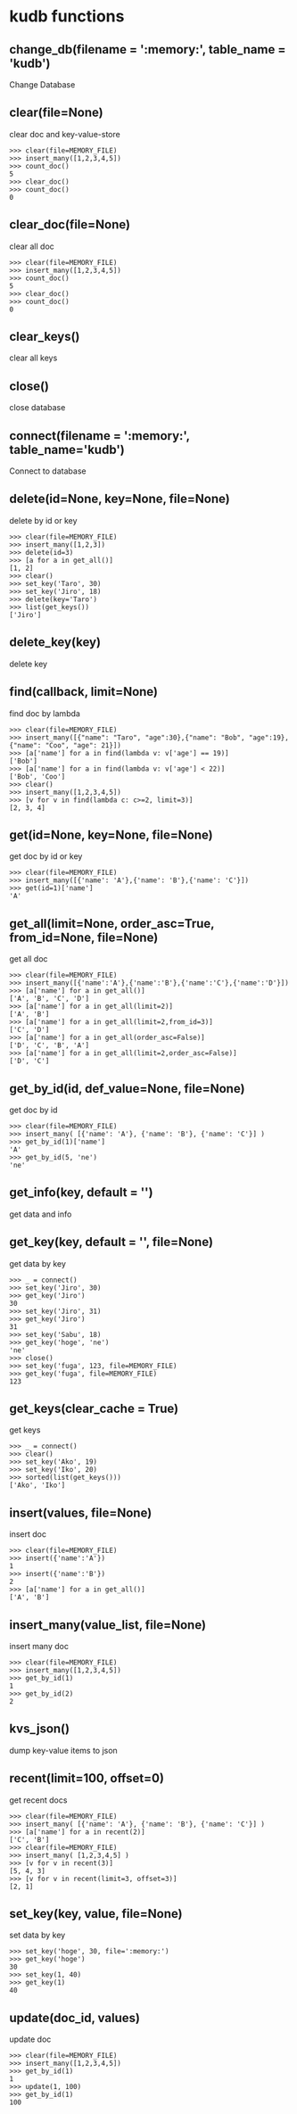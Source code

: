 # kudb functions

## change_db(filename = ':memory:', table_name = 'kudb')

Change Database



## clear(file=None)

clear doc and key-value-store


```
>>> clear(file=MEMORY_FILE)
>>> insert_many([1,2,3,4,5])
>>> count_doc()
5
>>> clear_doc()
>>> count_doc()
0
```



## clear_doc(file=None)

clear all doc


```
>>> clear(file=MEMORY_FILE)
>>> insert_many([1,2,3,4,5])
>>> count_doc()
5
>>> clear_doc()
>>> count_doc()
0
```



## clear_keys()

clear all keys



## close()

close database



## connect(filename = ':memory:', table_name='kudb')

Connect to database



## delete(id=None, key=None, file=None)

delete by id or key

```
>>> clear(file=MEMORY_FILE)
>>> insert_many([1,2,3])
>>> delete(id=3)
>>> [a for a in get_all()]
[1, 2]
>>> clear()
>>> set_key('Taro', 30)
>>> set_key('Jiro', 18)
>>> delete(key='Taro')
>>> list(get_keys())
['Jiro']
```



## delete_key(key)

delete key



## find(callback, limit=None)

find doc by lambda

```
>>> clear(file=MEMORY_FILE)
>>> insert_many([{"name": "Taro", "age":30},{"name": "Bob", "age":19},{"name": "Coo", "age": 21}])
>>> [a['name'] for a in find(lambda v: v['age'] == 19)]
['Bob']
>>> [a['name'] for a in find(lambda v: v['age'] < 22)]
['Bob', 'Coo']
>>> clear()
>>> insert_many([1,2,3,4,5])
>>> [v for v in find(lambda c: c>=2, limit=3)]
[2, 3, 4]
```



## get(id=None, key=None, file=None)

get doc by id or key

```
>>> clear(file=MEMORY_FILE)
>>> insert_many([{'name': 'A'},{'name': 'B'},{'name': 'C'}])
>>> get(id=1)['name']
'A'
```



## get_all(limit=None, order_asc=True, from_id=None, file=None)

get all doc

```
>>> clear(file=MEMORY_FILE)
>>> insert_many([{'name':'A'},{'name':'B'},{'name':'C'},{'name':'D'}])
>>> [a['name'] for a in get_all()]
['A', 'B', 'C', 'D']
>>> [a['name'] for a in get_all(limit=2)]
['A', 'B']
>>> [a['name'] for a in get_all(limit=2,from_id=3)]
['C', 'D']
>>> [a['name'] for a in get_all(order_asc=False)]
['D', 'C', 'B', 'A']
>>> [a['name'] for a in get_all(limit=2,order_asc=False)]
['D', 'C']
```



## get_by_id(id, def_value=None, file=None)

get doc by id

```
>>> clear(file=MEMORY_FILE)
>>> insert_many( [{'name': 'A'}, {'name': 'B'}, {'name': 'C'}] )
>>> get_by_id(1)['name']
'A'
>>> get_by_id(5, 'ne')
'ne'
```



## get_info(key, default = '')

get data and info



## get_key(key, default = '', file=None)

get data by key


```
>>> _ = connect()
>>> set_key('Jiro', 30)
>>> get_key('Jiro')
30
>>> set_key('Jiro', 31)
>>> get_key('Jiro')
31
>>> set_key('Sabu', 18)
>>> get_key('hoge', 'ne')
'ne'
>>> close()
>>> set_key('fuga', 123, file=MEMORY_FILE)
>>> get_key('fuga', file=MEMORY_FILE)
123
```



## get_keys(clear_cache = True)

get keys

```
>>> _ = connect()
>>> clear()
>>> set_key('Ako', 19)
>>> set_key('Iko', 20)
>>> sorted(list(get_keys()))
['Ako', 'Iko']
```



## insert(values, file=None)

insert doc

```
>>> clear(file=MEMORY_FILE)
>>> insert({'name':'A'})
1
>>> insert({'name':'B'})
2
>>> [a['name'] for a in get_all()]
['A', 'B']
```



## insert_many(value_list, file=None)

insert many doc

```
>>> clear(file=MEMORY_FILE)
>>> insert_many([1,2,3,4,5])
>>> get_by_id(1)
1
>>> get_by_id(2)
2
```



## kvs_json()

dump key-value items to json



## recent(limit=100, offset=0)

get recent docs

```
>>> clear(file=MEMORY_FILE)
>>> insert_many( [{'name': 'A'}, {'name': 'B'}, {'name': 'C'}] )
>>> [a['name'] for a in recent(2)]
['C', 'B']
>>> clear(file=MEMORY_FILE)
>>> insert_many( [1,2,3,4,5] )
>>> [v for v in recent(3)]
[5, 4, 3]
>>> [v for v in recent(limit=3, offset=3)]
[2, 1]
```



## set_key(key, value, file=None)

set data by key

```
>>> set_key('hoge', 30, file=':memory:')
>>> get_key('hoge')
30
>>> set_key(1, 40)
>>> get_key(1)
40
```



## update(doc_id, values)

update doc

```
>>> clear(file=MEMORY_FILE)
>>> insert_many([1,2,3,4,5])
>>> get_by_id(1)
1
>>> update(1, 100)
>>> get_by_id(1)
100
```



